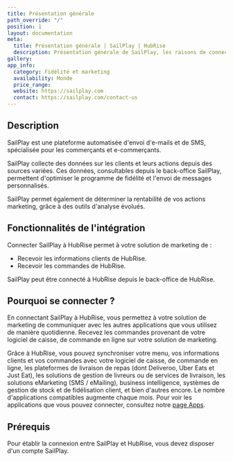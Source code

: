 ```yaml
---
title: Présentation générale
path_override: "/"
position: 1
layout: documentation
meta:
  title: Présentation générale | SailPlay | HubRise
  description: Présentation générale de SailPlay, les raisons de connecter votre solution de marketing à HubRise et fonctionnalités de l'intégration avec HubRise.
gallery:
app_info:
  category: Fidélité et marketing
  availability: Monde
  price_range:
  website: https://sailplay.com
  contact: https://sailplay.com/contact-us
---
```


## Description

SailPlay est une plateforme automatisée d'envoi d'e-mails et de SMS, spécialisée pour les commerçants et e-commerçants.

SailPlay collecte des données sur les clients et leurs actions depuis des sources variées. Ces données, consultables depuis le back-office SailPlay, permettent d'optimiser le programme de fidélité et l'envoi de messages personnalisés.

SailPlay permet également de déterminer la rentabilité de vos actions marketing, grâce à des outils d'analyse évolués.

## Fonctionnalités de l'intégration

Connecter SailPlay à HubRise permet à votre solution de marketing de :

- Recevoir les informations clients de HubRise.
- Recevoir les commandes de HubRise.

SailPlay peut être connecté à HubRise depuis le back-office de HubRise.

## Pourquoi se connecter ?

En connectant SailPlay à HubRise, vous permettez à votre solution de marketing de communiquer avec les autres applications que vous utilisez de manière quotidienne. Recevez les commandes provenant de votre logiciel de caisse, de commande en ligne sur votre solution de marketing.

Grâce à HubRise, vous pouvez synchroniser votre menu, vos informations clients et vos commandes avec votre logiciel de caisse, de commande en ligne, les plateformes de livraison de repas (dont Deliveroo, Uber Eats et Just Eat), les solutions de gestion de livreurs ou de services de livraison, les solutions eMarketing (SMS / eMailing), business intelligence, systèmes de gestion de stock et de fidélisation client, et bien d'autres encore. Le nombre d'applications compatibles augmente chaque mois. Pour voir les applications que vous pouvez connecter, consultez notre [page Apps](/apps).

## Prérequis

Pour établir la connexion entre SailPlay et HubRise, vous devez disposer d'un compte SailPlay.
